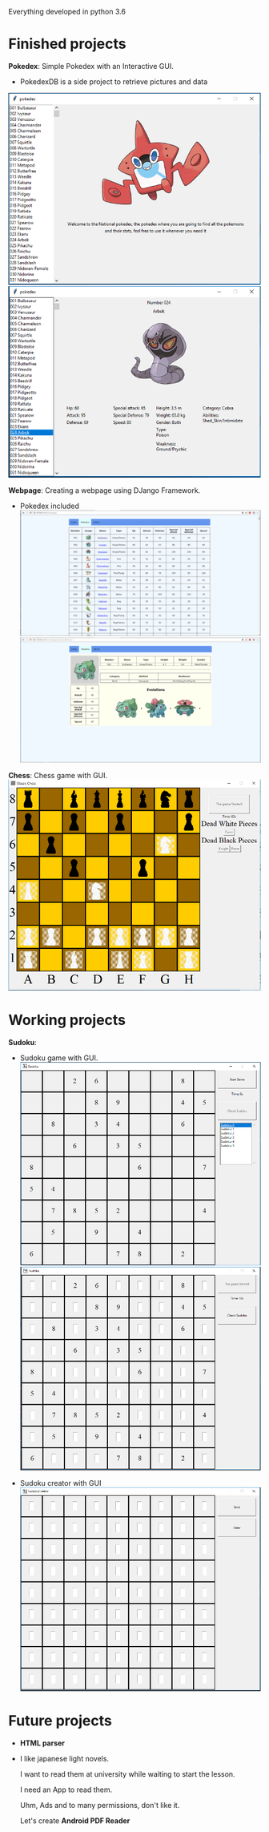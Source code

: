 
Everything developed in python 3.6

# Finished projects

__Pokedex__: Simple Pokedex with an Interactive GUI.
- PokedexDB is a side project to retrieve pictures and data

![Screenshot](githubpictures/pokedex1.PNG)
![Screenshot](githubpictures/pokedex2.PNG)

__Webpage__: Creating a webpage using DJango Framework.

- Pokedex included
![Screenshot](githubpictures/webpokedex1.PNG)
![Screenshot](githubpictures/webpokedex2.PNG)

__Chess__: Chess game with GUI.
![Screenshot](githubpictures/chess1.PNG)

# Working projects

__Sudoku__: 
- Sudoku game with GUI.
![Screenshot](githubpictures/sudoku3.PNG)
![Screenshot](githubpictures/sudoku4.PNG)

- Sudoku creator with GUI
![Screenshot](githubpictures/sudoku2.PNG)

# Future projects

- __HTML parser__
- I like japanese light novels. 

  I want to read them at university while waiting to start the lesson. 
  
  I need an App to read them.
  
  Uhm, Ads and to many permissions, don't like it.
  
  Let's create __Android PDF Reader__
